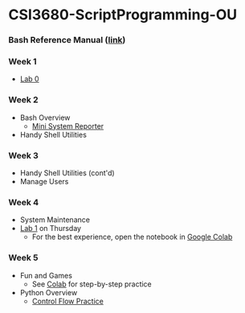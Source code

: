 # CSI3680-ScriptProgramming-OU
### Bash Reference Manual ([link](Bash%20Reference%20Manual%20-%202025.pdf))
### Week 1
- [Lab 0](Environment%20Setup/Lab%200.md)
### Week 2
- Bash Overview
  - [Mini System Reporter](Bash%20Overview/Mini_System_Reporter.ipynb)
- Handy Shell Utilities

### Week 3
- Handy Shell Utilities (cont'd)
- Manage Users

### Week 4
- System Maintenance
- [Lab 1](Labs/CSI3680_Lab1_YOURNAME.ipynb) on Thursday 
  - For the best experience, open the notebook in [Google Colab](https://colab.research.google.com/drive/196GGlvGShGOYrMCgYheNW4ZjHdxdG5ZP?usp=sharing)

### Week 5
- Fun and Games
  - See [Colab](https://colab.research.google.com/drive/1Xdppazh-uLcirJJoyznuewfoWSF5q8ZS?usp=sharing) for step-by-step practice 
- Python Overview
  - [Control Flow Practice](https://colab.research.google.com/drive/1ZgpLrzougqqHIS_9v5tg-Px9E80Pqv-1?usp=sharing)

<!-- ### Week 6
-  -->